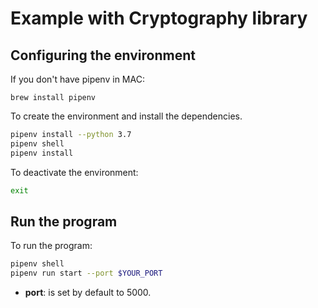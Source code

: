 # Example with Cryptography library

## Configuring the environment


If you don't have pipenv in MAC:
````shell script
brew install pipenv
````

To create the environment and install the dependencies.

```sh
pipenv install --python 3.7
pipenv shell
pipenv install
```

To deactivate the environment:

```sh
exit 
```

## Run the program

To run the program:

```sh
pipenv shell
pipenv run start --port $YOUR_PORT
```

* **port**: is set by default to 5000.
